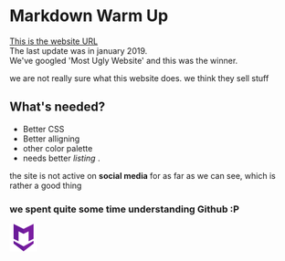 
# Markdown Warm Up
[This is the website URL](https://www.sphere.bc.ca/test/sruniverse.html "Webshop for drawing stuff")    
The last update was in january 2019.  
We've googled 'Most Ugly Website' and this was the winner.     
  
we are not really sure what this website does. we think they sell stuff

## What's needed? 
- Better CSS
- Better alligning
- other color palette
- needs better *listing* .  
  
the site is not active on **social media** for as far as we can see, which is rather a good thing  
  
### we spent quite some time understanding Github :P

![alt text](https://github.com/adam-p/markdown-here/raw/master/src/common/images/icon48.png "Logo Title Text 1")


